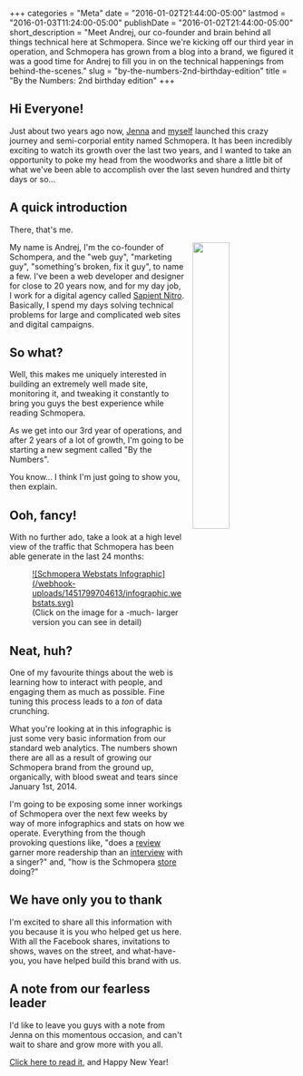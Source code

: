 +++
categories = "Meta"
date = "2016-01-02T21:44:00-05:00"
lastmod = "2016-01-03T11:24:00-05:00"
publishDate = "2016-01-02T21:44:00-05:00"
short_description = "Meet Andrej, our co-founder and brain behind all things technical here at Schmopera. Since we're kicking off our third year in operation, and Schmopera has grown from a blog into a brand, we figured it was a good time for Andrej to fill you in on the technical happenings from behind-the-scenes."
slug = "by-the-numbers-2nd-birthday-edition"
title = "By the Numbers: 2nd birthday edition"
+++

## Hi Everyone!

Just about two years ago now, [Jenna](http://twitter.com/jennamariepiano) and [myself](http://twitter.com/dr_drej) launched this crazy journey and semi-corporial entity named Schmopera. It has been incredibly exciting to watch its growth over the last two years, and I wanted to take an opportunity to poke my head from the woodworks and share a little bit of what we've been able to accomplish over the last seven hundred and thirty days or so...

## A quick introduction

There, that's me.

<img src="/webhook-uploads/1451793905119/me-square.jpg" style="float: right; width: 36%; max-width: 200px; margin: 0 0 1em 1em;">

My name is Andrej, I'm the co-founder of Schompera, and the "web guy", "marketing guy", "something's broken, fix it guy", to name a few. I've been a web developer and designer for close to 20 years now, and for my day job, I work for a digital agency called [Sapient Nitro](http://www.sapientnitro.com). Basically, I spend my days solving technical problems for large and complicated web sites and digital campaigns.

## So what?

Well, this makes me uniquely interested in building an extremely well made site, monitoring it, and tweaking it constantly to bring you guys the best experience while reading Schmopera.

As we get into our 3rd year of operations, and after 2 years of a lot of growth, I'm going to be starting a new segment called "By the Numbers". 

You know... I think I'm just going to show you, then explain.

## Ooh, fancy!

With no further ado, take a look at a high level view of the traffic that Schmopera has been able generate in the last 24 months:

<figure data-type="image">
<a href="/webhook-uploads/1451799704613/infographic.webstats.svg">
![Schmopera Webstats Infographic](/webhook-uploads/1451799704613/infographic.webstats.svg)
</a>
<figcaption>(Click on the image for a -much- larger version you can see in detail)</figcaption>
</figure>

## Neat, huh?

One of my favourite things about the web is learning how to interact with people, and engaging them as much as possible. Fine tuning this process leads to a *ton* of data crunching. 

What you're looking at in this infographic is just some very basic information from our standard web analytics. The numbers shown there are all as a result of growing our Schmopera brand from the ground up, organically, with blood sweat and tears since January 1st, 2014. 

I'm going to be exposing some inner workings of Schmopera over the next few weeks by way of more infographics and stats on how we operate. Everything from the though provoking questions like, "does a [review](/categories/reviews/) garner more readership than an [interview](/categories/interview) with a singer?" and, "how is the Schmopera [store](http://store.schmopera.com) doing?"

## We have only you to thank

I'm excited to share all this information with you because it is you who helped get us here. With all the Facebook shares, invitations to shows, waves on the street, and what-have-you, you have helped build this brand with us.

## A note from our fearless leader

I'd like to leave you guys with a note from Jenna on this momentous occasion, and can't wait to share and grow more with you all. 

[Click here to read it](/schmopera-is-two/), and Happy New Year!
